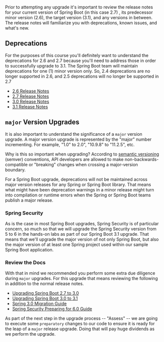 Prior to attempting any upgrade it's important to review the release notes for your current version of Spring Boot (in this case 2.7) , its predecessor minor version (2.6), the target version (3.1), and any versions in between. The release notes will familiarize you with deprecations, known issues, and what's new.

## Deprecations

For the purposes of this course you'll definitely want to understand the deprecations for 2.6 and 2.7 because you'll need to address those in order to successfully upgrade to 3.1. The Spring Boot team will maintain deprecations for one (1) minor version only. So, 2.4 deprecations are no longer supported in 2.6, and 2.5 deprecations will no longer be supported in 2.7

- [2.6 Release Notes](https://github.com/spring-projects/spring-boot/wiki/Spring-Boot-2.6-Release-Notes)
- [2.7 Release Notes](https://github.com/spring-projects/spring-boot/wiki/Spring-Boot-2.7-Release-Notes)
- [3.0 Release Notes](https://github.com/spring-projects/spring-boot/wiki/Spring-Boot-3.0-Release-Notes)
- [3.1 Release Notes](https://github.com/spring-projects/spring-boot/wiki/Spring-Boot-3.1-Release-Notes)

## `major` Version Upgrades

It is also important to understand the significance of a `major` version upgrade. A major version upgrade is represented by the "major" number incrementing. For example, "1.0" to 2.0", "10.9.8" to "11.2.5", etc.

Why is this so important when upgrading? According to [semantic versioning](https://semver.org/) (semver) conventions, API developers are allowed to make non-backwards-compatible or "breaking" changes when crossing a major-version boundary.

For a Spring Boot upgrade, deprecations will not be maintained across major version releases for any Spring or Spring Boot library. That means what might have been deprecation warnings in a minor release might turn into compilation or runtime errors when the Spring or Spring Boot teams publish a major release.

### Spring Security

As is the case in most Spring Boot upgrades, Spring Security is of particular concern, so much so that we will upgrade the Spring Security version from 5 to 6 in the hands-on labs as part of our Spring Boot 3.1 upgrade. That means that we'll upgrade the major version of not only Spring Boot, but also the major version of at least one Spring project used within our sample Spring Boot application.

### Review the Docs

With that in mind we recommended you perform some extra due diligence during `major` upgrades. For this upgrade that means reviewing the following in addition to the normal release notes.

- [Upgrading Spring Boot 2.7 to 3.0](https://github.com/spring-projects/spring-boot/wiki/Spring-Boot-3.0-Release-Notes#upgrading-from-spring-boot-27)
- [Upgrading Spring Boot 3.0 to 3.1](https://github.com/spring-projects/spring-boot/wiki/Spring-Boot-3.1-Release-Notes#upgrading-from-spring-boot-30)
- [Spring 3.0 Migration Guide](https://github.com/spring-projects/spring-boot/wiki/Spring-Boot-3.0-Migration-Guide)
- [Spring Security Preparing for 6.0 Guide](https://docs.spring.io/spring-security/reference/5.8/migration/index.html)

As part of the next step in the upgrade process -- "Assess" -- we are going to execute some `preparatory` changes to our code to ensure it is ready for the leap of a `major` release upgrade. Doing that will pay huge dividends as we perform the upgrade.
